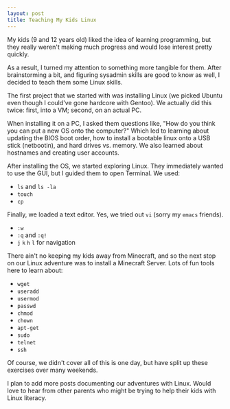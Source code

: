 ```yaml
---
layout: post
title: Teaching My Kids Linux 
---
```


My kids (9 and 12 years old) liked the idea of learning programming, but
they really weren't making much progress and would lose interest pretty
quickly.  

As a result, I turned my attention to something more tangible for them.
After brainstorming a bit, and figuring sysadmin skills are good to know
as well, I decided to teach them some Linux skills.

The first project that we started with was installing Linux (we picked
Ubuntu even though I could've gone hardcore with Gentoo). We actually did
this twice: first, into a VM; second, on an actual PC.

When installing it on a PC, I asked them questions like, "How do you think
you can put a new OS onto the computer?"  Which led to learning about
updating the BIOS boot order, how to install a bootable linux onto a USB
stick (netbootin), and hard drives vs. memory.  We also learned about
hostnames and creating user accounts.

After installing the OS, we started exploring Linux.  They immediately
wanted to use the GUI, but I guided them to open Terminal. We used:

* `ls` and `ls -la`
* `touch`
* `cp`

Finally, we loaded a text editor.  Yes, we tried out `vi` (sorry my
`emacs` friends).

* `:w`
* `:q` and `:q!`
* `j` `k` `h` `l` for navigation

There ain't no keeping my kids away from Minecraft, and so the next stop
on our Linux adventure was to install a Minecraft Server.  Lots of fun
tools here to learn about:

* `wget`
* `useradd`
* `usermod`
* `passwd`
* `chmod`
* `chown`
* `apt-get`
* `sudo`
* `telnet`
* `ssh`

Of course, we didn't cover all of this is one day, but have split up these
exercises over many weekends.  

I plan to add more posts documenting our adventures with Linux.  Would
love to hear from other parents who might be trying to help their kids
with Linux literacy.
